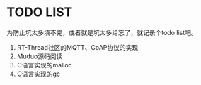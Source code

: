 # TODO LIST

为防止坑太多填不完，或者就是坑太多给忘了，就记录个todo list吧。

1. RT-Thread社区的MQTT、CoAP协议的实现
2. Muduo源码阅读
3. C语言实现的malloc
4. C语言实现的gc